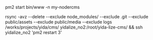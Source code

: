 
pm2 start bin/www -n my-nodercms


rsync -avz --delete --exclude node_modules/ --exclude .git --exclude public/assets --exclude public/media --exclude logs  /works/projects/yida/cms/ yidalize_no2:/root/yida-lize-cms/ && 
ssh yidalize_no2 'pm2 restart 3'
